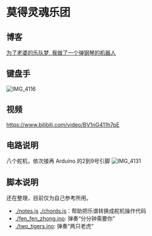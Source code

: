 # 莫得灵魂乐团

## 博客
[为了老婆的乐队梦, 我做了一个弹钢琴的机器人](https://blog.t9t.io/modsoul-2022-07-29/)

## 键盘手
![IMG_4116](https://user-images.githubusercontent.com/5512552/181689122-5fe87388-1af6-4545-9682-49a3f2a7eeec.jpg)

## 视频

https://www.bilibili.com/video/BV1nG411h7pE

## 电路说明

八个舵机，依次接再 Arduino 的2到9号引脚
![IMG_4131](https://user-images.githubusercontent.com/5512552/181725992-056d72ce-91d4-44ec-a094-42392d7d586a.jpg)

## 脚本说明

还在整理，目前仅为自己参考所用。

- [./notes.js](./notes.js) [./chords.js](./chords.js)：帮助把乐谱转换成舵机操作代码
- [./fen_fen_zhong.ino](./fen_fen_zhong.ino): 弹奏“分分钟需要你”
- [./two_tigers.ino](./two_tigers.ino): 弹奏“两只老虎”
